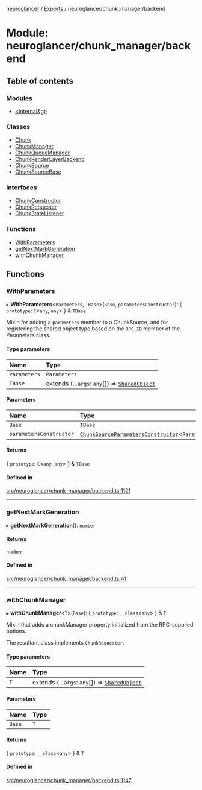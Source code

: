 [neuroglancer](../README.md) / [Exports](../modules.md) / neuroglancer/chunk\_manager/backend

# Module: neuroglancer/chunk\_manager/backend

## Table of contents

### Modules

- [&lt;internal\&gt;](neuroglancer_chunk_manager_backend._internal_.md)

### Classes

- [Chunk](../classes/neuroglancer_chunk_manager_backend.Chunk.md)
- [ChunkManager](../classes/neuroglancer_chunk_manager_backend.ChunkManager.md)
- [ChunkQueueManager](../classes/neuroglancer_chunk_manager_backend.ChunkQueueManager.md)
- [ChunkRenderLayerBackend](../classes/neuroglancer_chunk_manager_backend.ChunkRenderLayerBackend.md)
- [ChunkSource](../classes/neuroglancer_chunk_manager_backend.ChunkSource.md)
- [ChunkSourceBase](../classes/neuroglancer_chunk_manager_backend.ChunkSourceBase.md)

### Interfaces

- [ChunkConstructor](../interfaces/neuroglancer_chunk_manager_backend.ChunkConstructor.md)
- [ChunkRequester](../interfaces/neuroglancer_chunk_manager_backend.ChunkRequester.md)
- [ChunkStateListener](../interfaces/neuroglancer_chunk_manager_backend.ChunkStateListener.md)

### Functions

- [WithParameters](neuroglancer_chunk_manager_backend.md#withparameters)
- [getNextMarkGeneration](neuroglancer_chunk_manager_backend.md#getnextmarkgeneration)
- [withChunkManager](neuroglancer_chunk_manager_backend.md#withchunkmanager)

## Functions

### WithParameters

▸ **WithParameters**<`Parameters`, `TBase`\>(`Base`, `parametersConstructor`): { `prototype`: `C`<`any`, `any`\>  } & `TBase`

Mixin for adding a `parameters` member to a ChunkSource, and for registering the shared object
type based on the `RPC_ID` member of the Parameters class.

#### Type parameters

| Name | Type |
| :------ | :------ |
| `Parameters` | `Parameters` |
| `TBase` | extends (...`args`: `any`[]) => [`SharedObject`](../classes/neuroglancer_worker_rpc.SharedObject.md) |

#### Parameters

| Name | Type |
| :------ | :------ |
| `Base` | `TBase` |
| `parametersConstructor` | [`ChunkSourceParametersConstructor`](../interfaces/neuroglancer_chunk_manager_base.ChunkSourceParametersConstructor.md)<`Parameters`\> |

#### Returns

{ `prototype`: `C`<`any`, `any`\>  } & `TBase`

#### Defined in

[src/neuroglancer/chunk_manager/backend.ts:1121](https://github.com/ActiveBrainAtlas2/neuroglancer/blob/034b457d/src/neuroglancer/chunk_manager/backend.ts#L1121)

___

### getNextMarkGeneration

▸ **getNextMarkGeneration**(): `number`

#### Returns

`number`

#### Defined in

[src/neuroglancer/chunk_manager/backend.ts:41](https://github.com/ActiveBrainAtlas2/neuroglancer/blob/034b457d/src/neuroglancer/chunk_manager/backend.ts#L41)

___

### withChunkManager

▸ **withChunkManager**<`T`\>(`Base`): { `prototype`: `__class`<`any`\>  } & `T`

Mixin that adds a chunkManager property initialized from the RPC-supplied options.

The resultant class implements `ChunkRequester`.

#### Type parameters

| Name | Type |
| :------ | :------ |
| `T` | extends (...`args`: `any`[]) => [`SharedObject`](../classes/neuroglancer_worker_rpc.SharedObject.md) |

#### Parameters

| Name | Type |
| :------ | :------ |
| `Base` | `T` |

#### Returns

{ `prototype`: `__class`<`any`\>  } & `T`

#### Defined in

[src/neuroglancer/chunk_manager/backend.ts:1147](https://github.com/ActiveBrainAtlas2/neuroglancer/blob/034b457d/src/neuroglancer/chunk_manager/backend.ts#L1147)
